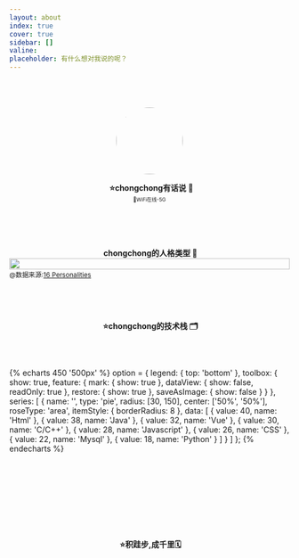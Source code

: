```yaml
---
layout: about
index: true
cover: true
sidebar: []
valine:
placeholder: 有什么想对我说的呢？
---
```


<div id="about">  
<link href="https://cdn.bootcss.com/botui/0.3.9/botui.min.css" rel="stylesheet">
<link href="https://cdn.bootcss.com/botui/0.3.9/botui-theme-default.css" rel="stylesheet">
<script src="https://cdn.jsdelivr.net/npm/echarts@5.0.2/dist/echarts.min.js"></script>
  <div id="me">
    <div class="item">
      <img src="https://s3.bmp.ovh/imgs/2022/01/a714525bf61d4a6a.png">
    </div>
     <div id="hello-mashiro">
        <center>
            <p>
            </p>
            <h4>
                &nbsp;<ruby>
                    ⭐chongchong有话说 💬
                </ruby>
                </h4>
                <span style="font-size: xx-small; color:var(--font-color);">📱WiFi在线-5G</span>
            <p>
            </p>
        </center>
        <bot-ui>
      </bot-ui>
      <script data-pjax src="/js/about.js"></script>
      <script type="text/javascript">
       bot_ui_ini()
    </script>
    </div>
    </div>
    <div id="disposition">
      <h4>&nbsp;<ruby>chongchong的人格类型 🔮</ruby></h4>
      <img width="80%" src="https://langwenchong.gitee.io/figure-bed/disposition.png">
      <small>@数据来源:<a href="https://www.16personalities.com/ch/%E4%BA%BA%E6%A0%BC%E6%B5%8B%E8%AF%95">16 Personalities</a></small>
    </div>
<div id="skills">
<h4>&nbsp;<ruby>⭐chongchong的技术栈 🗂️</ruby></h4>

  {% echarts 450 '500px' %}
  			option = {
                legend: {
                    top: 'bottom'
                },
                toolbox: {
                    show: true,
                    feature: {
                        mark: { show: true },
                        dataView: { show: false, readOnly: true },
                        restore: { show: true },
                        saveAsImage: { show: false }
                    }
                },
                series: [
                    {
                        name: '',
                        type: 'pie',
                        radius: [30, 150],
                        center: ['50%', '50%'],
                        roseType: 'area',
                        itemStyle: {
                            borderRadius: 8
                        },
                        data: [
                            { value: 40, name: 'Html' },
                            { value: 38, name: 'Java' },
                            { value: 32, name: 'Vue' },
                            { value: 30, name: 'C/C++' },
                            { value: 28, name: 'Javascript' },
                            { value: 26, name: 'CSS' },
                            { value: 22, name: 'Mysql' },
                            { value: 18, name: 'Python' }
                        ]
                    }
                ]
            };
      {% endecharts %}
  </div>

  <div class="container archive-calendar">
    <div class="card">
        <div id="post-calendar" class="card-content"></div>
    </div>
</div>
<div id="calendar">
    <h4>&nbsp;<ruby>⭐积跬步,成千里🗓️</ruby></h4>
    <div id="github_container"></div>
</div>









<style>
#me{
  flex-direction:column;
  padding:20px 15px;
  min-height:200px;
  display:flex;
  justify-content: space-around;
  align-items: center;
  margin-bottom:15px;
}
    #me:hover{
        background:url(https://cdn.jsdelivr.net/gh/ihewro/handsome-static@8.2.0.2/assets/img/snow.gif)
    }
#about h4{
  margin:0!important;
    display:block;
    background:none;
}
#me #hello-mashiro{
  position:relative;
  top:-30px;
  width:80%;
  display:flex;
  flex-direction:column;
  justify-content: space-around;
  align-items: center;
}
	.botui-container {
    font-size: 14px;
    background-color: transparent!important;
    font-family: "Open Sans",sans-serif;
}
#calendar{
    position:relative;
    top:-70px;
  display:flex;
  flex-direction:column;
  justify-content:space-around;
  align-items:center;
  height:350px;
  border-radius:7px;
  padding:20px 15px;
}
#github_container{
  width:100%;
}
#disposition{
  top:-70px;
  display:flex;
  flex-direction:column;
  align-items:center;
  margin-bottom:120px;
}
#disposition img{
  width:100%;
}
#disposition small{
  align-self:flex-start;
}
#skills{
    top:-70px;
  position:relative;
  display:flex;
  flex-direction:column;
  justify-content:space-around;
  align-items:center;
  min-height:300px;
  border-radius:7px;
  margin-bottom:15px;
  width:100%;
    overflow:hidden;
}
.item{
  transition:.5s ;
  position: relative;
  width:200px;
  height:180px;
  display:flex;
  justify-content:center;
    align-items:center;
  border-radius: 60px;
  overflow: hidden;
}
.item:hover{
  transform:rotate(360deg);
}
.item img{
    width:120px;
    height:120px;;
    border-radius: 50%!important;
}
    @media screen and (max-width: 600px){
        #calendar{
            display:none;
        }
    }
@media screen and (max-width: 500px){
  #skills{
      display:none;
  }
}
</style>









